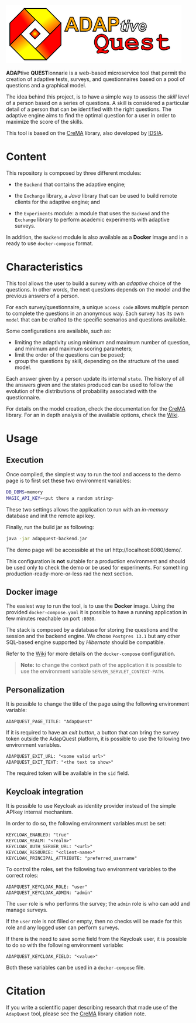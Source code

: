 <img src="docs/logo.png" alt="Adapquest" width="480"/>

**ADAP**tive **QUEST**ionnarie is a web-based microservice tool that permit the creation of adaptive tests, surveys,
and questionnaires based on a pool of questions and a graphical model.

The idea behind this project, is to have a simple way to assess the _skill level_ of a person based on a series of
questions. A skill is considered a particular detail of a person that can be identified with the right questions. The
adaptive engine aims to find the optimal question for a user in order to maximize the score of the skills.

This tool is based on the [CreMA](https://github.com/IDSIA/crema) library, also developed
by [IDSIA](https://github.com/IDSIA).

# Content

This repository is composed by three different modules:

* the `Backend` that contains the adaptive engine;

* the `Exchange` library, a _Java_ library that can be used to build remote clients for the adaptive engine; and

* the `Experiments` module: a module that uses the `Backend` and the `Exchange` library to perform academic experiments
  with adaptive surveys.

In addition, the `Backend` module is also available as a **Docker** image and in a ready to use `docker-compose` format.

# Characteristics

This tool allows the user to build a survey with an _adaptive_ choice of the questions. In other words, the next
questions depends on the model and the previous answers of a person.

For each survey/questionnaire, a unique `access code` allows multiple person to complete the questions in an anonymous
way. Each survey has its own `model` that can be crafted to the specific scenarios and questions available.

Some configurations are available, such as:

- limiting the adaptivity using minimum and maximum number of question, and minimum and maximum scoring parameters;
- limit the order of the questions can be posed;
- group the questions by skill, depending on the structure of the used model.

Each answer given by a person update its internal `state`. The history of all the answers given and the states produced
can be used to follow the evolution of the distributions of probability associated with the questionnaire.

For details on the model creation, check the documentation for the [CreMA](https://github.com/IDSIA/crema) library. For
an in depth analysis of the available options, check the [Wiki](https://github.com/IDSIA/adapquest/wiki).

# Usage

## Execution

Once compiled, the simplest way to run the tool and access to the demo page is to first set these two environment
variables:

```bash
DB_DBMS=memory
MAGIC_API_KEY=<put there a random string>
```

These two settings allows the application to run with an *in-memory* database and init the remote api key.

Finally, run the build jar as following:

```bash
java -jar adapquest-backend.jar
```

The demo page will be accessible at the url http://localhost:8080/demo/.

This configuration is **not** suitable for a production environment and should be used only to check the demo or be used
for experiments. For something production-ready-more-or-less rad the next section.

## Docker image

The easiest way to run the tool, is to use the **Docker** image. Using the provided `docker-compose.yaml` it is possible
to have a running application in few minutes reachable on port `:8080`.

The stack is composed by a database for storing the questions and the session and the backend engine. We
chose `Postgres 13.1` but any other SQL-based engine supported by *Hibernate* should be compatible.

Refer to the [Wiki](https://github.com/IDSIA/adapquest/wiki) for more details on the `docker-compose` configuration.

> **Note:** to change the context path of the application it is possible to use the environment variable `SERVER_SERVLET_CONTEXT-PATH`.

## Personalization

It is possible to change the title of the page using the following environment variable:

```
ADAPQUEST_PAGE_TITLE: "AdapQuest"
```

If it is required to have an _exit button_, a button that can bring the survey token outside the AdapQuest platform, it is possible to use the following two environment variables.

```
ADAPQUEST_EXIT_URL: "<some valid url>"
ADAPQUEST_EXIT_TEXT: "<the text to show>"
```

The required token will be available in the `sid` field.


## Keycloak integration

It is possible to use Keycloak as identity provider instead of the simple APIkey internal mechanism.

In order to do so, the following environment variables must be set:

```
KEYCLOAK_ENABLED: "true"
KEYCLOAK_REALM: "<realm>"
KEYCLOAK_AUTH_SERVER_URL: "<url>"
KEYCLOAK_RESOURCE: "<client-name>"
KEYCLOAK_PRINCIPAL_ATTRIBUTE: "preferred_username"
```

To control the roles, set the following two environment variables to the correct roles:

```
ADAPQUEST_KEYCLOAK_ROLE: "user"
ADAPQUEST_KEYCLOAK_ADMIN: "admin"
```

The `user` role is who performs the survey; the `admin` role is who can add and manage surveys.

If the `user` role is not filled or empty, then no checks will be made for this role and any logged user can perform surveys.

If there is the need to save some field from the Keycloak user, it is possible to do so with the following environment variable:

```
ADAPQUEST_KEYCLOAK_FIELD: "<value>"
```

Both these variables can be used in a `docker-compose` file.

# Citation

If you write a scientific paper describing research that made use of the `AdapQuest` tool, please see
the [CreMA](https://github.com/IDSIA/crema#citation) library citation note.
